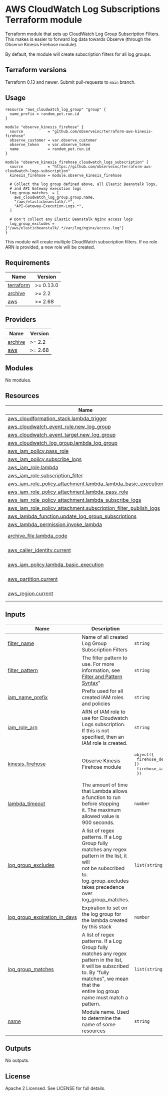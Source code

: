 # AWS CloudWatch Log Subscriptions Terraform module

Terraform module that sets up CloudWatch Log Group Subscription Filters. This
makes is easier to forward log data towards Observe
(through the Observe Kinesis Firehose module).

By default, the module will create subscription filters for all log groups.

## Terraform versions

Terraform 0.13 and newer. Submit pull-requests to `main` branch.

## Usage

```hcl
resource "aws_cloudwatch_log_group" "group" {
  name_prefix = random_pet.run.id
}

module "observe_kinesis_firehose" {
  source           = "github.com/observeinc/terraform-aws-kinesis-firehose"
  observe_customer = var.observe_customer
  observe_token    = var.observe_token
  name             = random_pet.run.id
}

module "observe_kinesis_firehose_cloudwatch_logs_subscription" {
  source           = "https://github.com/observeinc/terraform-aws-cloudwatch-logs-subscription"
  kinesis_firehose = module.observe_kinesis_firehose

  # Collect the log group defined above, all Elastic Beanstalk logs,
  # and API Gateway execution logs
  log_group_matches  = [
    aws_cloudwatch_log_group.group.name,
    "/aws/elasticbeanstalk/.*",
    "API-Gateway-Execution-Logs.*",
  ]
  
  # Don't collect any Elastic Beanstalk Nginx access logs
  log_group_excludes = ["/aws/elasticbeanstalk/.*/var/log/nginx/access.log"]
}
```

This module will create multiple CloudWatch subscription filters. 
If no role ARN is provided, a new role will be created.


<!-- BEGINNING OF PRE-COMMIT-TERRAFORM DOCS HOOK -->
## Requirements

| Name | Version |
|------|---------|
| <a name="requirement_terraform"></a> [terraform](#requirement\_terraform) | >= 0.13.0 |
| <a name="requirement_archive"></a> [archive](#requirement\_archive) | >= 2.2 |
| <a name="requirement_aws"></a> [aws](#requirement\_aws) | >= 2.68 |

## Providers

| Name | Version |
|------|---------|
| <a name="provider_archive"></a> [archive](#provider\_archive) | >= 2.2 |
| <a name="provider_aws"></a> [aws](#provider\_aws) | >= 2.68 |

## Modules

No modules.

## Resources

| Name | Type |
|------|------|
| [aws_cloudformation_stack.lambda_trigger](https://registry.terraform.io/providers/hashicorp/aws/latest/docs/resources/cloudformation_stack) | resource |
| [aws_cloudwatch_event_rule.new_log_group](https://registry.terraform.io/providers/hashicorp/aws/latest/docs/resources/cloudwatch_event_rule) | resource |
| [aws_cloudwatch_event_target.new_log_group](https://registry.terraform.io/providers/hashicorp/aws/latest/docs/resources/cloudwatch_event_target) | resource |
| [aws_cloudwatch_log_group.lambda_log_group](https://registry.terraform.io/providers/hashicorp/aws/latest/docs/resources/cloudwatch_log_group) | resource |
| [aws_iam_policy.pass_role](https://registry.terraform.io/providers/hashicorp/aws/latest/docs/resources/iam_policy) | resource |
| [aws_iam_policy.subscribe_logs](https://registry.terraform.io/providers/hashicorp/aws/latest/docs/resources/iam_policy) | resource |
| [aws_iam_role.lambda](https://registry.terraform.io/providers/hashicorp/aws/latest/docs/resources/iam_role) | resource |
| [aws_iam_role.subscription_filter](https://registry.terraform.io/providers/hashicorp/aws/latest/docs/resources/iam_role) | resource |
| [aws_iam_role_policy_attachment.lambda_lambda_basic_execution](https://registry.terraform.io/providers/hashicorp/aws/latest/docs/resources/iam_role_policy_attachment) | resource |
| [aws_iam_role_policy_attachment.lambda_pass_role](https://registry.terraform.io/providers/hashicorp/aws/latest/docs/resources/iam_role_policy_attachment) | resource |
| [aws_iam_role_policy_attachment.lambda_subscribe_logs](https://registry.terraform.io/providers/hashicorp/aws/latest/docs/resources/iam_role_policy_attachment) | resource |
| [aws_iam_role_policy_attachment.subscription_filter_publish_logs](https://registry.terraform.io/providers/hashicorp/aws/latest/docs/resources/iam_role_policy_attachment) | resource |
| [aws_lambda_function.update_log_group_subscriptions](https://registry.terraform.io/providers/hashicorp/aws/latest/docs/resources/lambda_function) | resource |
| [aws_lambda_permission.invoke_lambda](https://registry.terraform.io/providers/hashicorp/aws/latest/docs/resources/lambda_permission) | resource |
| [archive_file.lambda_code](https://registry.terraform.io/providers/hashicorp/archive/latest/docs/data-sources/file) | data source |
| [aws_caller_identity.current](https://registry.terraform.io/providers/hashicorp/aws/latest/docs/data-sources/caller_identity) | data source |
| [aws_iam_policy.lambda_basic_execution](https://registry.terraform.io/providers/hashicorp/aws/latest/docs/data-sources/iam_policy) | data source |
| [aws_partition.current](https://registry.terraform.io/providers/hashicorp/aws/latest/docs/data-sources/partition) | data source |
| [aws_region.current](https://registry.terraform.io/providers/hashicorp/aws/latest/docs/data-sources/region) | data source |

## Inputs

| Name | Description | Type | Default | Required |
|------|-------------|------|---------|:--------:|
| <a name="input_filter_name"></a> [filter\_name](#input\_filter\_name) | Name of all created Log Group Subscription Filters | `string` | `"observe-logs-subscription"` | no |
| <a name="input_filter_pattern"></a> [filter\_pattern](#input\_filter\_pattern) | The filter pattern to use. For more information, see [Filter and Pattern Syntax](https://docs.aws.amazon.com/AmazonCloudWatch/latest/logs/FilterAndPatternSyntax.html)" | `string` | `""` | no |
| <a name="input_iam_name_prefix"></a> [iam\_name\_prefix](#input\_iam\_name\_prefix) | Prefix used for all created IAM roles and policies | `string` | `"observe-logs-subscription"` | no |
| <a name="input_iam_role_arn"></a> [iam\_role\_arn](#input\_iam\_role\_arn) | ARN of IAM role to use for Cloudwatch Logs subscription.<br>If this is not specified, then an IAM role is created. | `string` | `""` | no |
| <a name="input_kinesis_firehose"></a> [kinesis\_firehose](#input\_kinesis\_firehose) | Observe Kinesis Firehose module | <pre>object({<br>    firehose_delivery_stream = object({ arn = string })<br>    firehose_iam_policy      = object({ arn = string })<br>  })</pre> | n/a | yes |
| <a name="input_lambda_timeout"></a> [lambda\_timeout](#input\_lambda\_timeout) | The amount of time that Lambda allows a function to run before stopping<br>    it. The maximum allowed value is 900 seconds. | `number` | `120` | no |
| <a name="input_log_group_excludes"></a> [log\_group\_excludes](#input\_log\_group\_excludes) | A list of regex patterns. If a Log Group fully matches any regex pattern in the list, it will<br>not be subscribed to. log\_group\_excludes takes precedence over log\_group\_matches. | `list(string)` | `[]` | no |
| <a name="input_log_group_expiration_in_days"></a> [log\_group\_expiration\_in\_days](#input\_log\_group\_expiration\_in\_days) | Expiration to set on the log group for the lambda created by this stack | `number` | `365` | no |
| <a name="input_log_group_matches"></a> [log\_group\_matches](#input\_log\_group\_matches) | A list of regex patterns. If a Log Group fully matches any regex pattern in the list,<br>it will be subscribed to. By "fully matches", we mean that the<br>entire log group name must match a pattern. | `list(string)` | `[]` | no |
| <a name="input_name"></a> [name](#input\_name) | Module name. Used to determine the name of some resources | `string` | `"observe-logs-subscription"` | no |

## Outputs

No outputs.
<!-- END OF PRE-COMMIT-TERRAFORM DOCS HOOK -->

## License

Apache 2 Licensed. See LICENSE for full details.